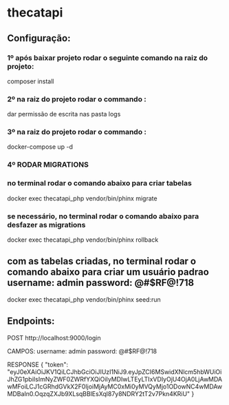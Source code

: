 # thecatapi
## Configuração:
### 1º após baixar projeto rodar o seguinte comando na raiz do projeto:
composer install
### 2º na raiz do projeto rodar o commando :
dar permissão de escrita nas pasta logs
### 3º na raiz do projeto rodar o commando :
docker-compose up -d

### 4º RODAR MIGRATIONS
### no terminal rodar o comando abaixo para criar tabelas
docker exec thecatapi_php vendor/bin/phinx migrate
### se necessário, no terminal rodar o comando abaixo para desfazer as migrations
docker exec thecatapi_php vendor/bin/phinx rollback
## com as tabelas criadas,  no terminal rodar o comando abaixo para criar um usuário padrao  username: admin password: @#$RF@!718
docker exec thecatapi_php vendor/bin/phinx seed:run


## Endpoints:

POST http://localhost:9000/login

CAMPOS:
username: admin
password: @#$RF@!718

RESPONSE
{
    "token": "eyJ0eXAiOiJKV1QiLCJhbGciOiJIUzI1NiJ9.eyJpZCI6MSwidXNlcm5hbWUiOiJhZG1pbiIsImNyZWF0ZWRfYXQiOiIyMDIwLTEyLTIxVDIyOjU4OjA0LjAwMDAwMFoiLCJ1cGRhdGVkX2F0IjoiMjAyMC0xMi0yMVQyMjo1ODowNC4wMDAwMDBaIn0.OqzqZXJb9XLsqBBlEsXql87y8NDRY2tT2v7Pkn4KRiU"
}

